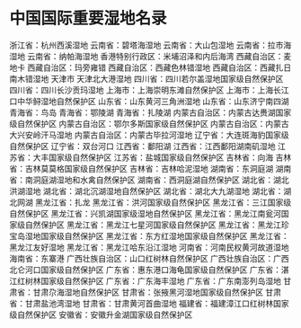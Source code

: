 # 中国国际重要湿地名录  

	
浙江省：杭州西溪湿地
云南省：碧塔海湿地
云南省：大山包湿地
云南省：拉市海湿地
云南省：纳帕海湿地
香港特别行政区：米埔沼泽和内后海湾
西藏自治区：麦地卡
西藏自治区：玛旁雍错
西藏自治区：西藏色林错湿地
西藏自治区：西藏扎日南木错湿地
天津市	天津北大港湿地
四川省：四川若尔盖湿地国家级自然保护区
四川省：四川长沙贡玛湿地
上海市：上海崇明东滩自然保护区
上海市：上海长江口中华鲟湿地自然保护区
山东省：山东黄河三角洲湿地
山东省：山东济宁南四湖
青海省：鸟岛
青海省：鄂陵湖
青海省：扎陵湖
内蒙古自治区：内蒙古达赉湖国家级自然保护区
内蒙古自治区：鄂尔多斯国家级自然保护区
内蒙古自治区：内蒙古大兴安岭汗马湿地
内蒙古自治区：内蒙古毕拉河湿地
辽宁省：大连斑海豹国家级自然保护区
辽宁省：双台河口
江西省：鄱阳湖
江西省：江西鄱阳湖南矶湿地
江苏省：大丰国家级自然保护区
江苏省：盐城国家级自然保护区
吉林省：向海
吉林省：吉林莫莫格国家级自然保护区
吉林省：吉林哈泥湿地
湖南省：东洞庭湖
湖南省：南洞庭湖湿地和水禽自然保护区
湖南省：西洞庭湖自然保护区
湖北省：湖北洪湖湿地
湖北省：湖北沉湖湿地自然保护区
湖北省：湖北大九湖湿地
湖北省：湖北网湖
黑龙江省：扎龙
黑龙江省：洪河国家级自然保护区
黑龙江省：三江国家级自然保护区
黑龙江省：兴凯湖国家级湿地自然保护区
黑龙江省：黑龙江南瓮河国家级自然保护区
黑龙江省：黑龙江七星河国家级自然保护区
黑龙江省：黑龙江珍宝岛湿地国家级自然保护区
黑龙江省：东方红湿地国家级自然保护区
黑龙江省：黑龙江友好湿地
黑龙江省：黑龙江哈东沿江湿地
河南省：河南民权黄河故道湿地
海南省：东寨港
广西壮族自治区：山口红树林自然保护区
广西壮族自治区：广西北仑河口国家级自然保护区
广东省：惠东港口海龟国家级自然保护区
广东省：湛江红树林国家级自然保护区
广东省：广东海丰湿地
广东省：广东南澎列岛湿地
甘肃省：甘肃尕海湿地自然保护区
甘肃省：张掖黑河湿地国家级自然保护区
甘肃省：甘肃盐池湾湿地
甘肃省：甘肃黄河首曲湿地
福建省：福建漳江口红树林国家级自然保护区
安徽省：安徽升金湖国家级自然保护区


